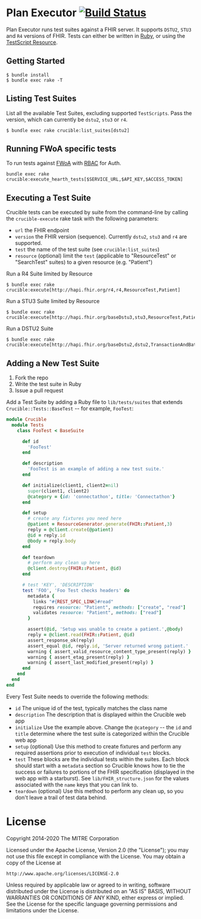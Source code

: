 # Plan Executor [![Build Status](https://travis-ci.org/fhir-crucible/plan_executor.svg?branch=master)](https://travis-ci.org/fhir-crucible/plan_executor)

Plan Executor runs test suites against a FHIR server. It supports `DSTU2`, `STU3` and `R4` versions of FHIR.
Tests can either be written in [Ruby](https://github.com/fhir-crucible/plan_executor#adding-a-new-test-suite),
or using the [TestScript Resource](https://github.com/fhir-crucible/plan_executor/wiki/Using-Plan-Executor-with-TestScripts#testscript).

## Getting Started

```
$ bundle install
$ bundle exec rake -T
```

## Listing Test Suites

List all the available Test Suites, excluding supported `TestScripts`. Pass the version, which can currently be `dstu2`, `stu3` or `r4`.

```
$ bundle exec rake crucible:list_suites[dstu2]
```
## Running FWoA specific tests

To run tests against [FWoA](https://github.com/awslabs/fhir-works-on-aws-deployment) with [RBAC](https://github.com/awslabs/fhir-works-on-aws-authz-rbac) for Auth. 

`bundle exec rake crucible:execute_hearth_tests[$SERVICE_URL,$API_KEY,$ACCESS_TOKEN]`

## Executing a Test Suite

Crucible tests can be executed by suite from the command-line by calling the `crucible-execute` rake task with the following parameters:

* `url` the FHIR endpoint
* `version` the FHIR version (sequence).  Currently `dstu2`, `stu3` and `r4` are supported.
* `test` the name of the test suite (see `crucible:list_suites`)
* `resource` (optional) limit the `test` (applicable to "ResourceTest" or "SearchTest" suites) to a given resource (e.g. "Patient")

Run a R4 Suite limited by Resource
```
$ bundle exec rake crucible:execute[http://hapi.fhir.org/r4,r4,ResourceTest,Patient]
```

Run a STU3 Suite limited by Resource
```
$ bundle exec rake crucible:execute[http://hapi.fhir.org/baseDstu3,stu3,ResourceTest,Patient]
```

Run a DSTU2 Suite
```
$ bundle exec rake crucible:execute[http://hapi.fhir.org/baseDstu2,dstu2,TransactionAndBatchTest]
```

## Adding a New Test Suite

1. Fork the repo
2. Write the test suite in Ruby
3. Issue a pull request

Add a Test Suite by adding a Ruby file to `lib/tests/suites` that extends `Crucible::Tests::BaseTest` -- for example, `FooTest`:

```ruby
module Crucible
  module Tests
    class FooTest < BaseSuite

      def id
        'FooTest'
      end

      def description
        'FooTest is an example of adding a new test suite.'
      end

      def initialize(client1, client2=nil)
        super(client1, client2)
        @category = {id: 'connectathon', title: 'Connectathon'}
      end

      def setup
        # create any fixtures you need here
        @patient = ResourceGenerator.generate(FHIR::Patient,3)
        reply = @client.create(@patient)
        @id = reply.id
        @body = reply.body
      end

      def teardown
        # perform any clean up here
        @client.destroy(FHIR::Patient, @id)
      end

      # test 'KEY', 'DESCRIPTION'
      test 'FOO', 'Foo Test checks headers' do
        metadata {
          links "#{REST_SPEC_LINK}#read"
          requires resource: "Patient", methods: ["create", "read"]
          validates resource: "Patient", methods: ["read"]
        }

        assert(@id, 'Setup was unable to create a patient.',@body)
        reply = @client.read(FHIR::Patient, @id)
        assert_response_ok(reply)
        assert_equal @id, reply.id, 'Server returned wrong patient.'
        warning { assert_valid_resource_content_type_present(reply) }
        warning { assert_etag_present(reply) }
        warning { assert_last_modified_present(reply) }
      end
    end
  end
end
```

Every Test Suite needs to override the following methods:
* `id` The unique id of the test, typically matches the class name
* `description` The description that is displayed within the Crucible web app
* `initialize` Use the example above. Change the `@category` -- the `id` and `title`
determine where the test suite is categorized within the Crucible web app
* `setup` (optional) Use this method to create fixtures and perform any required
assertions prior to execution of individual `test` blocks.
* `test` These blocks are the individual tests within the suites. Each block should start with a `metadata` section so Crucible knows how to tie the success or failures to portions of the FHIR specification (displayed in the web app with a starburst). See `lib/FHIR_structure.json` for the values associated with the `name` keys that you can link to.
* `teardown` (optional) Use this method to perform any clean up, so you don't leave
a trail of test data behind.

# License

Copyright 2014-2020 The MITRE Corporation

Licensed under the Apache License, Version 2.0 (the "License");
you may not use this file except in compliance with the License.
You may obtain a copy of the License at

    http://www.apache.org/licenses/LICENSE-2.0

Unless required by applicable law or agreed to in writing, software
distributed under the License is distributed on an "AS IS" BASIS,
WITHOUT WARRANTIES OR CONDITIONS OF ANY KIND, either express or implied.
See the License for the specific language governing permissions and
limitations under the License.
